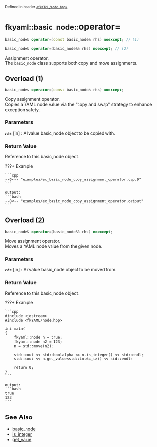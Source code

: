 <small>Defined in header [`<fkYAML/node.hpp>`](https://github.com/fktn-k/fkYAML/blob/develop/include/fkYAML/node.hpp)</small>

# <small>fkyaml::basic_node::</small>operator=

```cpp
basic_node& operator=(const basic_node& rhs) noexcept; // (1)

basic_node& operator=(basic_node&& rhs) noexcept; // (2)
```

Assignment operator.  
The `basic_node` class supports both copy and move assignments.  

## Overload (1)

```cpp
basic_node& operator=(const basic_node& rhs) noexcept;
```

Copy assignment operator.  
Copies a YAML node value via the "copy and swap" strategy to enhance exception safety.  

### **Parameters**

***`rhs`*** [in]
:   A lvalue basic_node object to be copied with.

### **Return Value**

Reference to this basic_node object.

???+ Example

    ```cpp
    --8<-- "examples/ex_basic_node_copy_assignment_operator.cpp:9"
    ```

    output:
    ```bash
    --8<-- "examples/ex_basic_node_copy_assignment_operator.output"
    ```

## Overload (2)

```cpp
basic_node& operator=(basic_node&& rhs) noexcept;
```

Move assignment operator.  
Moves a YAML node value from the given node.  

### **Parameters**

***`rhs`*** [in]
:   A rvalue basic_node object to be moved from.

### **Return Value**

Reference to this basic_node object.

???+ Example

    ```cpp
    #include <iostream>
    #include <fkYAML/node.hpp>

    int main()
    {
        fkyaml::node n = true;
        fkyaml::node n2 = 123;
        n = std::move(n2);

        std::cout << std::boolalpha << n.is_integer() << std::endl;
        std::cout << n.get_value<std::int64_t>() << std::endl;

        return 0;
    }
    ```

    output:
    ```bash
    true
    123
    ```

## **See Also**

* [basic_node](index.md)
* [is_integer](is_integer.md)
* [get_value](get_value.md)
